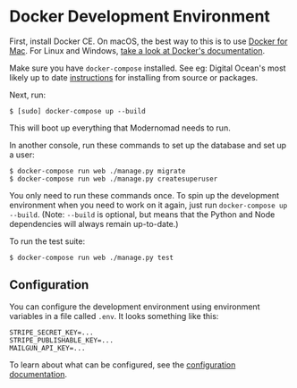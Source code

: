 # Docker Development Environment

First, install Docker CE. On macOS, the best way to this is to use [Docker for Mac](https://docs.docker.com/docker-for-mac/install/). For Linux and Windows, [take a look at Docker's documentation](https://docs.docker.com/engine/installation/). 

Make sure you have `docker-compose` installed. See eg: Digital Ocean's most likely up to date [instructions](https://www.digitalocean.com/community/tutorials/how-to-install-docker-compose-on-ubuntu-18-04) for installing from source or packages. 

Next, run:

    $ [sudo] docker-compose up --build

This will boot up everything that Modernomad needs to run.

In another console, run these commands to set up the database and set up a user:

    $ docker-compose run web ./manage.py migrate
    $ docker-compose run web ./manage.py createsuperuser

You only need to run these commands once. To spin up the development environment when you need to work on it again, just run `docker-compose up --build`. (Note: `--build` is optional, but means that the Python and Node dependencies will always remain up-to-date.)

To run the test suite:

    $ docker-compose run web ./manage.py test

## Configuration

You can configure the development environment using environment variables in a file called `.env`. It looks something like this:

```
STRIPE_SECRET_KEY=...
STRIPE_PUBLISHABLE_KEY=...
MAILGUN_API_KEY=...
```

To learn about what can be configured, see the [configuration documentation](configuration.md).
